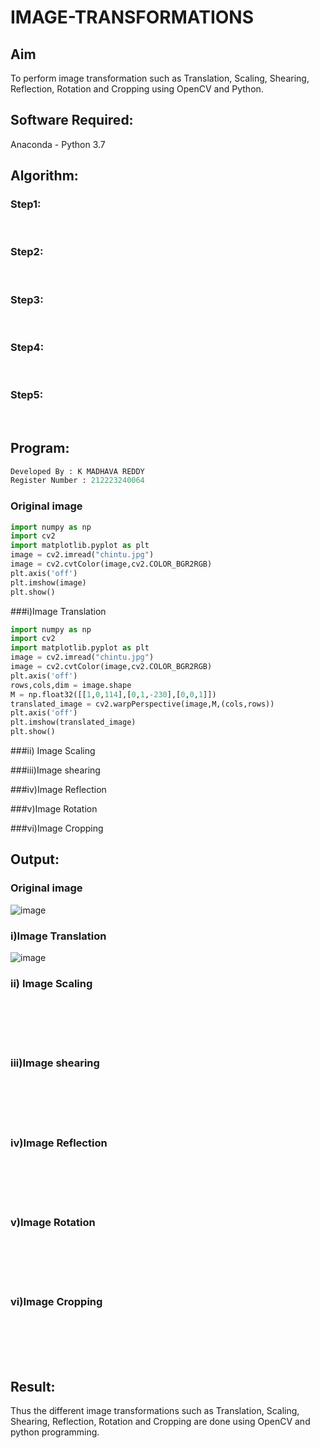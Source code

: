 # IMAGE-TRANSFORMATIONS


## Aim
To perform image transformation such as Translation, Scaling, Shearing, Reflection, Rotation and Cropping using OpenCV and Python.

## Software Required:
Anaconda - Python 3.7

## Algorithm:
### Step1:
<br>

### Step2:
<br>

### Step3:
<br>

### Step4:
<br>

### Step5:
<br>

## Program:
```python
Developed By : K MADHAVA REDDY
Register Number : 212223240064
```
### Original image 
```python
import numpy as np
import cv2
import matplotlib.pyplot as plt
image = cv2.imread("chintu.jpg")
image = cv2.cvtColor(image,cv2.COLOR_BGR2RGB)
plt.axis('off')
plt.imshow(image)
plt.show()
```
###i)Image Translation
```python
import numpy as np
import cv2
import matplotlib.pyplot as plt
image = cv2.imread("chintu.jpg")
image = cv2.cvtColor(image,cv2.COLOR_BGR2RGB)
plt.axis('off')
rows,cols,dim = image.shape
M = np.float32([[1,0,114],[0,1,-230],[0,0,1]])
translated_image = cv2.warpPerspective(image,M,(cols,rows))
plt.axis('off')
plt.imshow(translated_image)
plt.show()
```
###ii) Image Scaling



###iii)Image shearing



###iv)Image Reflection




###v)Image Rotation




###vi)Image Cropping





## Output:
### Original image
![image](https://github.com/Madhavareddy09/IMAGE-TRANSFORMATIONS/assets/145742470/639fe554-891c-46f1-83f6-8fba22aff206)

### i)Image Translation

![image](https://github.com/Madhavareddy09/IMAGE-TRANSFORMATIONS/assets/145742470/181fc291-47eb-4365-9673-64fa97a988ee)

### ii) Image Scaling
<br>
<br>
<br>
<br>


### iii)Image shearing
<br>
<br>
<br>
<br>


### iv)Image Reflection
<br>
<br>
<br>
<br>



### v)Image Rotation
<br>
<br>
<br>
<br>



### vi)Image Cropping
<br>
<br>
<br>
<br>




## Result: 

Thus the different image transformations such as Translation, Scaling, Shearing, Reflection, Rotation and Cropping are done using OpenCV and python programming.
